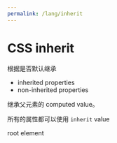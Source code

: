 ```yaml
---
permalink: /lang/inherit
---
```


# CSS inherit

根据是否默认继承

- inherited properties
- non-inherited properties

继承父元素的 computed value。

所有的属性都可以使用 `inherit` value

root element

